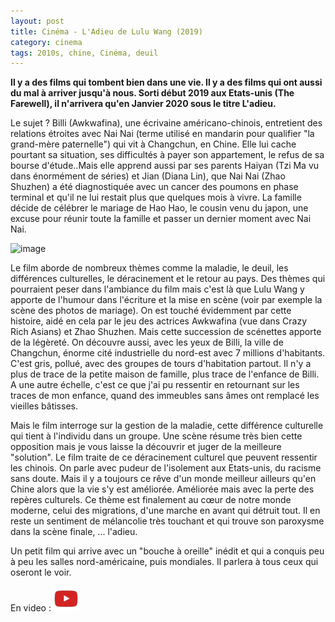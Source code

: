 ```yaml
---
layout: post
title: Cinéma - L'Adieu de Lulu Wang (2019)
category: cinema
tags: 2010s, chine, Cinéma, deuil
---
```

**Il y a des films qui tombent bien dans une vie. Il y a des films qui ont aussi du mal à arriver jusqu'à nous. Sorti début 2019 aux Etats-unis (The Farewell), il n'arrivera qu'en Janvier 2020 sous le titre L'adieu.**

Le sujet ? Billi (Awkwafina), une écrivaine américano-chinois, entretient des relations étroites avec Nai Nai (terme utilisé en mandarin pour qualifier "la grand-mère paternelle") qui vit à Changchun, en Chine. Elle lui cache pourtant sa situation, ses difficultés à payer son appartement, le refus de sa bourse d'étude..Mais elle apprend aussi par ses parents Haiyan (Tzi Ma vu dans énormément de séries) et Jian (Diana Lin), que Nai Nai (Zhao Shuzhen) a été diagnostiquée avec un cancer des poumons en phase terminal et qu'il ne lui restait plus que quelques mois à vivre. La famille décide de célébrer le mariage de Hao Hao, le cousin venu du japon, une excuse pour réunir toute la famille et passer un dernier moment avec Nai Nai. 

![image](https://filedn.eu/llqi9IBxlYouGRXYG2xlROb/img/2019/farewelllulu.jpg)

Le film aborde de nombreux thèmes comme la maladie, le deuil, les différences culturelles, le déracinement et le retour au pays. Des thèmes qui pourraient peser dans l'ambiance du film mais c'est là que Lulu Wang y apporte de l'humour dans l'écriture et la mise en scène (voir par exemple la scène des photos de mariage). On est touché évidemment par cette histoire, aidé en cela par le jeu des actrices Awkwafina (vue dans Crazy Rich Asians) et Zhao Shuzhen. Mais cette succession de scénettes apporte de la légèreté. On découvre aussi, avec les yeux de Billi, la ville de Changchun, énorme cité industrielle du nord-est avec 7 millions d'habitants. C'est gris, pollué, avec des groupes de tours d'habitation partout. Il n'y a plus de trace de la petite maison de famille, plus trace de l'enfance de Billi. A une autre échelle, c'est ce que j'ai pu ressentir en retournant sur les traces de mon enfance, quand des immeubles sans âmes ont remplacé les vieilles bâtisses.

Mais le film interroge sur la gestion de la maladie, cette différence culturelle qui tient à l'individu dans un groupe. Une scène résume très bien cette opposition mais je vous laisse la découvrir et juger de la meilleure "solution". Le film traite de ce déracinement culturel que peuvent ressentir les chinois. On parle avec pudeur de l'isolement aux Etats-unis, du racisme sans doute. Mais il y a toujours ce rêve d'un monde meilleur ailleurs qu'en Chine alors que la vie s'y est améliorée. Améliorée mais avec la perte des repères culturels. Ce thème est finalement au cœur de notre monde moderne, celui des migrations, d'une marche en avant qui détruit tout. Il en reste un sentiment de mélancolie très touchant et qui trouve son paroxysme dans la scène finale, ... l'adieu. 

Un petit film qui arrive avec un "bouche à oreille" inédit et qui a conquis peu à peu les salles nord-américaine, puis mondiales. Il parlera à tous ceux qui oseront le voir. 

En video : [![video](/images/youtube.png)](https://www.youtube.com/watch?v=0jSvuaJbQ8s)



